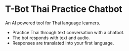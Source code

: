 # T-Bot Thai Practice Chatbot
An AI powered tool for Thai language learners.<br>
- Practice Thai through text conversation with a chatbot.
- The bot responds with text and audio.
- Responses are translated into your first language.
